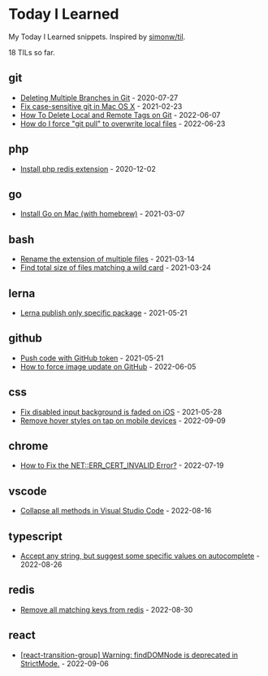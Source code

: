 # Today I Learned

My Today I Learned snippets. Inspired by [simonw/til](https://github.com/simonw/til).

<!-- count starts -->18<!-- count ends --> TILs so far.

<!-- index starts -->
## git

* [Deleting Multiple Branches in Git](https://github.com/sinchang/til/blob/master/git/deleteing-multiple-branches.md) - 2020-07-27
* [Fix case-sensitive git in Mac OS X](https://github.com/sinchang/til/blob/master/git/case-sensitive-git-in-macos.md) - 2021-02-23
* [How To Delete Local and Remote Tags on Git](https://github.com/sinchang/til/blob/master/git/delete-local-and-remote-tags.md) - 2022-06-07
* [How do I force "git pull" to overwrite local files](https://github.com/sinchang/til/blob/master/git/pull-branch-force.md) - 2022-06-23

## php

* [Install php redis extension](https://github.com/sinchang/til/blob/master/php/install-php-redis-extension.md) - 2020-12-02

## go

* [Install Go on Mac (with homebrew)](https://github.com/sinchang/til/blob/master/go/install-go-on-mac.md) - 2021-03-07

## bash

* [Rename the extension of multiple files](https://github.com/sinchang/til/blob/master/bash/rename-the-extension-of-multiple-files.md) - 2021-03-14
* [Find total size of files matching a wild card](https://github.com/sinchang/til/blob/master/bash/find-total-size-of-files-matching-a-wild-card.md) - 2021-03-24

## lerna

* [Lerna publish only specific package](https://github.com/sinchang/til/blob/master/lerna/lerna-publish-only-specific-package.md) - 2021-05-21

## github

* [Push code with GitHub token](https://github.com/sinchang/til/blob/master/github/push-with-token.md) - 2021-05-21
* [How to force image update on GitHub](https://github.com/sinchang/til/blob/master/github/remove-image-cache.md) - 2022-06-05

## css

* [Fix disabled input background is faded on iOS](https://github.com/sinchang/til/blob/master/css/disabled-input-bg-issue.md) - 2021-05-28
* [Remove hover styles on tap on mobile devices](https://github.com/sinchang/til/blob/master/css/remove-hover-style-on-tap-on-mobile-device.md) - 2022-09-09

## chrome

* [How to Fix the NET::ERR_CERT_INVALID Error?](https://github.com/sinchang/til/blob/master/chrome/cert-invalid-error.md) - 2022-07-19

## vscode

* [Collapse all methods in Visual Studio Code](https://github.com/sinchang/til/blob/master/vscode/collapse-all-methods.md) - 2022-08-16

## typescript

* [Accept any string, but suggest some specific values on autocomplete](https://github.com/sinchang/til/blob/master/typescript/string-with-auto-complete.md) - 2022-08-26

## redis

* [Remove all matching keys from redis](https://github.com/sinchang/til/blob/master/redis/remove-all-matching-keys.md) - 2022-08-30

## react

* [[react-transition-group] Warning: findDOMNode is deprecated in StrictMode.](https://github.com/sinchang/til/blob/master/react/findDOMNode-warning.md) - 2022-09-06
<!-- index ends -->
